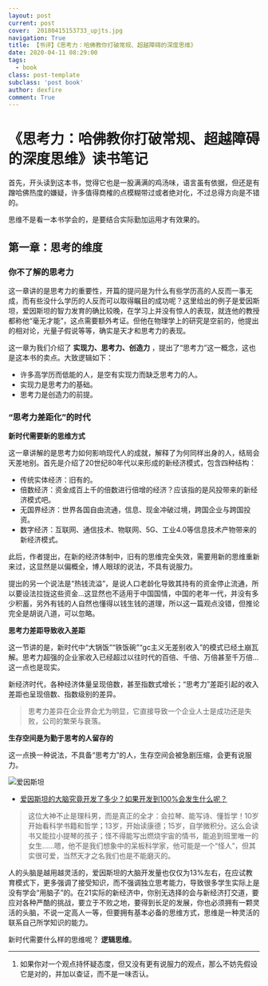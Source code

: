 ```yaml
---
layout: post
current: post
cover:  20180415153733_upjts.jpg
navigation: True
title: 【书评】《思考力：哈佛教你打破常规、超越障碍的深度思维》
date: 2020-04-11 08:29:00
tags:
  - book
class: post-template
subclass: 'post book'
author: dexfire
comment: True
---
```


# 《思考力：哈佛教你打破常规、超越障碍的深度思维》读书笔记

首先，开头读到这本书，觉得它也是一股满满的鸡汤味，语言虽有依据，但还是有蹭哈佛热度的嫌疑，许多值得商榷的点模糊带过或者绝对化，不过总得方向是不错的。

思维不是看一本书学会的，是要结合实际勤加运用才有效果的。

## 第一章：思考的维度

### 你不了解的思考力
这一章讲的是思考力的重要性，开篇的提问是为什么有些学历高的人反而一事无成，而有些没什么学历的人反而可以取得瞩目的成功呢？这里给出的例子是爱因斯坦，爱因斯坦的智力发育的确比较晚，在学习上并没有惊人的表现，就连他的教授都称他“毫无才能”，这点需要额外考证。但他在物理学上的研究是空前的，他提出的相对论，光量子假说等等，确实是天才和思考力的表现。

这一章为我们介绍了 **实现力、思考力、创造力** ，提出了“思考力”这一概念，这也是这本书的卖点。大致逻辑如下：
- 许多高学历而低能的人，是空有实现力而缺乏思考力的人。
- 实现力是思考力的基础。
- 思考力是创造力的前提。

### “思考力差距化”的时代
**新时代需要新的思维方式**

这一章讲解的是思考力如何影响现代人的成就，解释了为何同样出身的人，结局会天差地别。首先是介绍了20世纪80年代以来形成的新经济模式，包含四种结构：
- 传统实体经济：旧有的。
- 倍数经济：资金成百上千的倍数进行倍增的经济？应该指的是风投带来的新经济模式吧。
- 无国界经济：世界各国自由流通，信息、现金冲破过境，跨国企业与跨国投资。
- 数字经济：互联网、通信技术、物联网、5G、工业4.0等信息技术产物带来的新经济模式。

此后，作者提出，在新的经济体制中，旧有的思维完全失效，需要用新的思维重新来过，这显然是以偏概全，博人眼球的说法，不具有说服力。

提出的另一个说法是“热钱流溢”，是说人口老龄化导致其持有的资金停止流通，所以要设法拉拢这些资金...这显然也不适用于中国国情，中国的老年一代，并没有多少积蓄，另外有钱的人自然也懂得以钱生钱的道理，所以这一篇观点没错，但推论完全是胡说八道，可以忽略。

**思考力差距导致收入差距**

这一节讲的是，新时代中“大锅饭”“铁饭碗”“gc主义无差别收入”的模式已经土崩瓦解。思考力超强的企业家收入已经超过以往时代的百倍、千倍、万倍甚至千万倍...这一点也是现实。

新经济时代，各种经济体量呈现倍数，甚至指数式增长；“思考力”差距引起的收入差距也呈现倍数、指数级别的差异。

> 思考力差异在企业界会尤为明显，它直接导致一个企业人士是成功还是失败，公司的繁荣与衰落。

**生存空间是为勤于思考的人留存的**

这一点换一种说法，不具备“思考力”的人，生存空间会被急剧压缩，会更有说服力。

![爱因斯坦](/img/爱因斯坦.jpg)
- [爱因斯坦的大脑究竟开发了多少？如果开发到100%会发生什么呢？](https://www.sohu.com/a/270562808_100099896)

> 这位大神不止是理科男，而是真正的全才：会拉琴、能写诗、懂哲学！10岁开始看科学书籍和哲学；13岁，开始读康德；15岁，自学微积分。这么会读书又能拉小提琴的孩子；怪不得能写出燃烧宇宙的情书，能追到班里唯一的女生……嗯，他不是我们想象中的呆板科学家，他可能是一个“怪人”，但其实很可爱，当然天才之名我们也是不能磨灭的。

人的头脑是越用越灵活的，爱因斯坦的大脑开发量也仅仅为13%左右，在应试教育模式下，更多强调了接受知识，而不强调独立思考能力，导致很多学生实际上是没有学会“用脑子”的。在21实际的新经济中，你别无选择的会与新经济打交道，要应对各种严酷的挑战，要立于不败之地，要得到长足的发展，你也必须拥有一颗灵活的头脑，不说一定高人一等，但要拥有基本必备的思维方式，思维是一种灵活的联系自己所学知识的能力。

新时代需要什么样的思维呢？ **逻辑思维**。

---
1. 如果你对一个观点持怀疑态度，但又没有更有说服力的观点，那么不妨先假设它是对的，并加以查证，而不是一味否认。